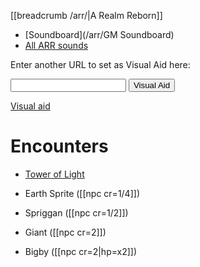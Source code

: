 [[breadcrumb /arr/|A Realm Reborn]]

<script type="module">
    import { init_visual_aid } from "/static/js/common/visual_aid_backend.js";
    init_visual_aid();
</script>

* [Soundboard](/arr/GM Soundboard)
* [All ARR sounds](/arr/gm_notes/soundboard)

Enter another URL to set as Visual Aid here:

<input type="text" id="custom_visual_aid_url"> <button id="custom_visual_aid_button">Visual Aid</button>

[Visual aid](/visual_aid)

# Encounters

* [Tower of Light]()


* Earth Sprite ([[npc cr=1/4]])
* Spriggan ([[npc cr=1/2]])
* Giant ([[npc cr=2]])
* Bigby ([[npc cr=2|hp=x2]])
